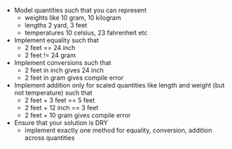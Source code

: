 - Model quantities such that you can represent
  - weights like 10 gram, 10 kilogram
  - lengths 2 yard, 3 feet
  - temperatures 10 celsius, 23 fahrenheit etc
- Implement equality such that
  - 2 feet == 24 inch
  - 2 feet != 24 gram
- Implement conversions such that
  - 2 feet in inch gives 24 inch
  - 2 feet in gram gives compile error
- Implement addition only for scaled quantities like length and weight (but not temperature) such that
  - 2 feet + 3 feet == 5 feet
  - 2 feet + 12 inch == 3 feet
  - 2 feet + 10 gram gives compile error
- Ensure that your solution is DRY
  - implement exactly one method for equality, conversion, addition across quantities
